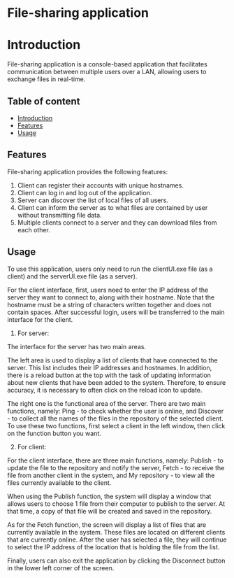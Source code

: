 
# File-sharing application
# Introduction
File-sharing application is a console-based application that facilitates communication between multiple users over a LAN, allowing users to exchange files in real-time.

## Table of content

- [Introduction](#introduction)
- [Features](#features)
- [Usage](#usage)
## Features
File-sharing application provides the following features:

1. Client can register their accounts with unique hostnames.
2. Client can log in and log out of the application.
3. Server can discover the list of local files of all users.
4. Client can inform the server as to what files are contained by user without transmitting file data.
5. Multiple clients connect to a server and they can download files from each other.

## Usage

To use this application, users only need to run the clientUI.exe file (as a client) and the serverUI.exe file (as a server).

For the client interface, first, users need to enter the IP address of the server they want to connect to, along with their hostname.
Note that the hostname must be a string of characters written together and does not contain spaces.
After successful login, users will be transferred to the main interface for the client.

1. For server:

The interface for the server has two main areas.

The left area is used to display a list of clients that have connected to the server. This list includes their IP addresses and hostnames.
In addition, there is a reload button at the top with the task of updating information about new clients that have been added to the system.
Therefore, to ensure accuracy, it is necessary to often click on the reload icon to update.

The right one is the functional area of the server. There are two main functions, namely: Ping - to check whether the user is online,
and Discover - to collect all the names of the files in the repository of the selected client.
To use these two functions, first select a client in the left window, then click on the function button you want.

2. For client:

For the client interface, there are three main functions, namely: Publish - to update the file to the repository and notify the server,
Fetch - to receive the file from another client in the system, and My repository - to view all the files currently available to the client.

When using the Publish function, the system will display a window that allows users to choose 1 file from their computer to publish to the server.
At that time, a copy of that file will be created and saved in the repository.

As for the Fetch function, the screen will display a list of files that are currently available in the system.
These files are located on different clients that are currently online. After the user has selected a file,
they will continue to select the IP address of the location that is holding the file from the list.

Finally, users can also exit the application by clicking the Disconnect button in the lower left corner of the screen.
